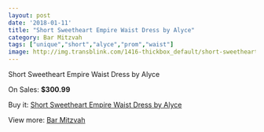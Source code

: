 ```yaml
---
layout: post
date: '2018-01-11'
title: "Short Sweetheart Empire Waist Dress by Alyce"
category: Bar Mitzvah
tags: ["unique","short","alyce","prom","waist"]
image: http://img.transblink.com/1416-thickbox_default/short-sweetheart-empire-waist-dress-by-alyce.jpg
---
```

Short Sweetheart Empire Waist Dress by Alyce

On Sales: **$300.99**
<a href="https://www.transblink.com/en/bar-mitzvah/429-short-sweetheart-empire-waist-dress-by-alyce.html"><amp-img layout="responsive" width="600" height="600" src="//img.transblink.com/1416-thickbox_default/short-sweetheart-empire-waist-dress-by-alyce.jpg" alt="Short Sweetheart Empire Waist Dress by Alyce 0" /></a>
<a href="https://www.transblink.com/en/bar-mitzvah/429-short-sweetheart-empire-waist-dress-by-alyce.html"><amp-img layout="responsive" width="600" height="600" src="//img.transblink.com/1417-thickbox_default/short-sweetheart-empire-waist-dress-by-alyce.jpg" alt="Short Sweetheart Empire Waist Dress by Alyce 1" /></a>

Buy it: [Short Sweetheart Empire Waist Dress by Alyce](https://www.transblink.com/en/bar-mitzvah/429-short-sweetheart-empire-waist-dress-by-alyce.html "Short Sweetheart Empire Waist Dress by Alyce")

View more: [Bar Mitzvah](https://www.transblink.com/en/2-bar-mitzvah "Bar Mitzvah")